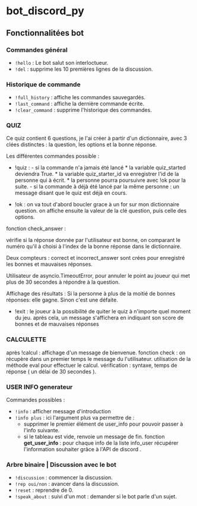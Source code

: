 # bot_discord_py

## Fonctionnalitées bot 

### Commandes général
- `!hello` : Le bot salut son interloctueur.
- `!del` : supprime les 10 premières lignes de la discussion.

### Historique de commande

- `!full_history` : affiche les commandes sauvegardés.
- `!last_command` : affiche la dernière commande écrite.
- `!clear_command` : supprime l'historique des commandes.

### QUIZ 

Ce quiz contient 6 questions, je l'ai créer à partir d'un dictionnaire, avec 3 clées distinctes : la question, les options et la bonne réponse.

Les différentes commandes possible : 

- !quiz :   - si la commande n'a jamais été lancé
			* la variable quiz_started deviendra True.
			* la variable quiz_starter_id va enregistrer l'id de la personne qui à écrit.
			* la personne pourra poursuivre avec !ok pour la suite.
		- si la commande à déjà été lancé par la même personne : un message disant que le quiz est déjà en cours.

- !ok : on va tout d'abord boucler grace à un for sur mon dictionnaire question.
	 on affiche ensuite la valeur de la clé question, puis celle des options.

fonction check_answer :

vérifie si la réponse donnée par l'utilisateur est bonne, on comparant le numéro qu'il à choisi à l'index de la bonne réponse dans le dictionnaire.

Deux compteurs : correct et incorrect_answer sont crées pour enregistré les bonnes et mauvaises réponses.

Utilisateur de asyncio.TimeoutError, pour annuler le point au joueur qui met plus de 30 secondes à répondre à la question.

Affichage des résultats : 
Si la personne à plus de la moitié de bonnes réponses: elle gagne. Sinon c'est une défaite.

- !exit : le joueur à la possibilité de quiter le quiz à n'importe quel moment du jeu. après cela, un message s'affichera en indiquant son score de bonnes et de mauvaises réponses

### CALCULETTE

après !calcul : affichage d'un message de bienvenue.
fonction check : on récupère dans un premier temps le message du l'utilisateur.
		 utilisation de la méthode eval pour effectuer le calcul.
	vérification : syntaxe, temps de réponse ( un délai de 30 secondes ).

### USER INFO generateur 

Commandes possibles :
- `!info` : afficher message d'introduction 
- `!info plus` : ici l'argument plus va permettre de : 
	- supprimer le premier élément de user_info pour pouvoir passer à l'info suivante.
	- si le tableau est vide, renvoie un message de fin.
fonction **get_user_info** :
pour chaque info de la liste info_user récupérer l'information souhaiter grâce à l'API de discord .

### Arbre binaire | Discussion avec le bot
- `!discussion` : commencer la discussion.
- `!rep oui/non` : avancer dans la discussion.
- `!reset` : reprendre de 0.
- `!speak_about` : suivi d'un mot : demander si le bot parle d'un sujet.
